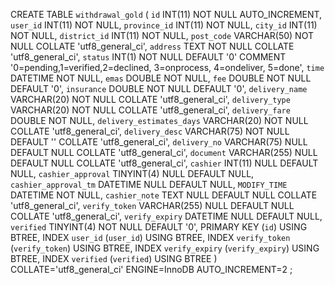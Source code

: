 CREATE TABLE `withdrawal_gold` (
	`id` INT(11) NOT NULL AUTO_INCREMENT,
	`user_id` INT(11) NOT NULL,
	`province_id` INT(11) NOT NULL,
	`city_id` INT(11) NOT NULL,
	`district_id` INT(11) NOT NULL,
	`post_code` VARCHAR(50) NOT NULL COLLATE 'utf8_general_ci',
	`address` TEXT NOT NULL COLLATE 'utf8_general_ci',
	`status` INT(1) NOT NULL DEFAULT '0' COMMENT '0=pending,1=verified,2=declined, 3=onprocess, 4=ondeliver, 5=done',
	`time` DATETIME NOT NULL,
	`emas` DOUBLE NOT NULL,
	`fee` DOUBLE NOT NULL DEFAULT '0',
	`insurance` DOUBLE NOT NULL DEFAULT '0',
	`delivery_name` VARCHAR(20) NOT NULL COLLATE 'utf8_general_ci',
	`delivery_type` VARCHAR(20) NOT NULL COLLATE 'utf8_general_ci',
	`delivery_fare` DOUBLE NOT NULL,
	`delivery_estimates_days` VARCHAR(20) NOT NULL COLLATE 'utf8_general_ci',
	`delivery_desc` VARCHAR(75) NOT NULL DEFAULT '' COLLATE 'utf8_general_ci',
	`delivery_no` VARCHAR(75) NULL DEFAULT NULL COLLATE 'utf8_general_ci',
	`document` VARCHAR(255) NULL DEFAULT NULL COLLATE 'utf8_general_ci',
	`cashier` INT(11) NULL DEFAULT NULL,
	`cashier_approval` TINYINT(4) NULL DEFAULT NULL,
	`cashier_approval_tm` DATETIME NULL DEFAULT NULL,
	`MODIFY_TIME` DATETIME NOT NULL,
	`cashier_note` TEXT NULL DEFAULT NULL COLLATE 'utf8_general_ci',
	`verify_token` VARCHAR(255) NULL DEFAULT NULL COLLATE 'utf8_general_ci',
	`verify_expiry` DATETIME NULL DEFAULT NULL,
	`verified` TINYINT(4) NOT NULL DEFAULT '0',
	PRIMARY KEY (`id`) USING BTREE,
	INDEX `user_id` (`user_id`) USING BTREE,
	INDEX `verify_token` (`verify_token`) USING BTREE,
	INDEX `verify_expiry` (`verify_expiry`) USING BTREE,
	INDEX `verified` (`verified`) USING BTREE
)
COLLATE='utf8_general_ci'
ENGINE=InnoDB
AUTO_INCREMENT=2
;
